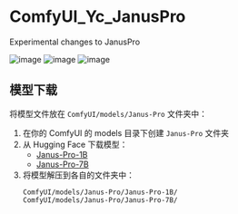 # ComfyUI_Yc_JanusPro
Experimental changes to JanusPro

![image](https://github.com/user-attachments/assets/d4d4ae8b-3d8c-4969-9d90-4b59879b4f11)
![image](https://github.com/user-attachments/assets/3168d79e-d862-4c1a-b77b-17c651a5d694)
![image](https://github.com/user-attachments/assets/519dc62e-8404-480d-9be4-ee2bfff7f318)

## 模型下载

将模型文件放在 `ComfyUI/models/Janus-Pro` 文件夹中：
1. 在你的 ComfyUI 的 models 目录下创建 `Janus-Pro` 文件夹
2. 从 Hugging Face 下载模型：
   - [Janus-Pro-1B](https://huggingface.co/deepseek-ai/Janus-Pro-1B)
   - [Janus-Pro-7B](https://huggingface.co/deepseek-ai/Janus-Pro-7B)
3. 将模型解压到各自的文件夹中：
   ```
   ComfyUI/models/Janus-Pro/Janus-Pro-1B/
   ComfyUI/models/Janus-Pro/Janus-Pro-7B/
   ```
